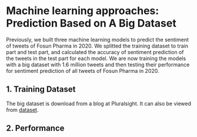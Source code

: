 # Machine learning approaches: Prediction Based on A Big Dataset

Previously, we built three machine learning models to predict the sentiment of tweets of Fosun Pharma in 2020. We splitted the training dataset to train part and test part, and calculated the accuracy of sentiment prediction of the tweets in the test part for each model. We are now training the models with a big dataset with 1.6 million tweets and then testing their performance for sentiment prediction of all tweets of Fosun Pharma in 2020.

## 1. Training Dataset

The big dataset is download from a blog at Pluralsight. It can also be viewed from [dataset](https://github.com/Insight-Group/MFIN7036/tree/master/dataset/training.csv).


## 2. Performance

